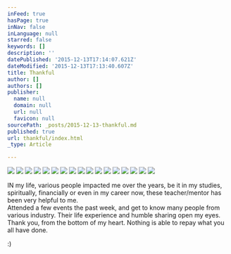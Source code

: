 ```yaml
---
inFeed: true
hasPage: true
inNav: false
inLanguage: null
starred: false
keywords: []
description: ''
datePublished: '2015-12-13T17:14:07.621Z'
dateModified: '2015-12-13T17:13:40.607Z'
title: Thankful
author: []
authors: []
publisher:
  name: null
  domain: null
  url: null
  favicon: null
sourcePath: _posts/2015-12-13-thankful.md
published: true
url: thankful/index.html
_type: Article

---
```

![](https://the-grid-user-content.s3-us-west-2.amazonaws.com/13abac5f-0988-44a8-bb61-b7a01838168f.JPG)
![](https://the-grid-user-content.s3-us-west-2.amazonaws.com/a5a61001-2a6f-4dc6-bff8-152eae371864.JPG)
![](https://the-grid-user-content.s3-us-west-2.amazonaws.com/e6b4ea2d-0e27-49e0-80b0-d82a28abb6c8.JPG)
![](https://the-grid-user-content.s3-us-west-2.amazonaws.com/29f87bbd-1f42-4eed-9d9d-6567a2931a26.JPG)
![](https://the-grid-user-content.s3-us-west-2.amazonaws.com/6d395308-95e7-4fa7-a2ec-f982166df180.JPG)
![](https://the-grid-user-content.s3-us-west-2.amazonaws.com/5ce66616-3e9a-4702-80c6-ea3a9a9b3316.JPG)
![](https://the-grid-user-content.s3-us-west-2.amazonaws.com/5489d86d-1a75-48a5-8aa1-77a011b66ba1.JPG)
![](https://the-grid-user-content.s3-us-west-2.amazonaws.com/156ce792-c996-439d-8407-945edb024e20.JPG)
![](https://the-grid-user-content.s3-us-west-2.amazonaws.com/99c74b61-26fe-4822-bc86-ead527dac1f4.JPG)
![](https://the-grid-user-content.s3-us-west-2.amazonaws.com/7680c06f-b7bc-4baa-8ccb-d47ff1656a35.JPG)
![](https://the-grid-user-content.s3-us-west-2.amazonaws.com/5bc1ae79-61de-4fc6-bf2a-761990b8449c.JPG)
![](https://the-grid-user-content.s3-us-west-2.amazonaws.com/f87e6e7f-2a04-450a-84cb-8bddb5773a00.JPG)
![](https://the-grid-user-content.s3-us-west-2.amazonaws.com/ecd29177-62dc-4638-be8c-343d1557a8b1.JPG)
![](https://the-grid-user-content.s3-us-west-2.amazonaws.com/2d67ef60-b3cb-45a8-81d4-84b741e05124.JPG)
![](https://the-grid-user-content.s3-us-west-2.amazonaws.com/eaf7ccf9-802c-42c5-bad3-b0b0951f0b1c.JPG)
![](https://the-grid-user-content.s3-us-west-2.amazonaws.com/20bed03d-acea-4ec0-8cc1-512b75da22ca.JPG)
![](https://the-grid-user-content.s3-us-west-2.amazonaws.com/5a96fd90-6c83-4f5a-87a7-41d22b27d481.JPG)

IN my life, various people impacted me over the years, be it in my studies, spiritually, financially or even in my career now, these teacher/mentor has been very helpful to me.  
Attended a few events the past week, and get to know many people from various industry. Their life experience and humble sharing open my eyes. Thank you, from the bottom of my heart. Nothing is able to repay what you all have done.

:)